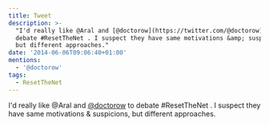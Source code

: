 ```yaml
---
title: Tweet
description: >-
  "I'd really like @Aral and [@doctorow](https://twitter.com/@doctorow) to
  debate #ResetTheNet . I suspect they have same motivations &amp; suspicions,
  but different approaches."
date: '2014-06-06T09:06:40+01:00'
mentions:
  - '@doctorow'
tags:
  - ResetTheNet
---
```

I'd really like @Aral and [@doctorow](https://twitter.com/@doctorow) to debate #ResetTheNet . I suspect they have same motivations &amp; suspicions, but different approaches.
